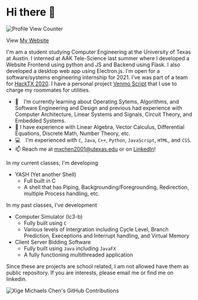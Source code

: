 # Hi there 👋
![Profile View Counter](https://komarev.com/ghpvc/?username=mxchen2001&color=blue&label=Profile+Views)

View [My Website](https://mxchen2001.github.io/)

I'm am a student studying Computer Engineering at the University of Texas at Austin. I interned at AAK Tele-Science last summer where I developed a Website Frontend using python and JS and Backend using Flask. I also developed a desktop web app using Electron.js. I'm open for a software/systems engineering internship for 2021. I've was part of a team for [HackTX 2020](https://github.com/ishan0102/hacktx-20). I have a personal project [Venmo Script](https://github.com/mxchen2001/Venmo-Automation) that I use to charge my roommates for utilities.

[comment]: <EM spaces are used below for whitespace after emojis. Two spaces are placed at the end of each line to create single spacing.>
- 🌱 I’m currently learning about Operating Sytems, Algorithms, and Software Engineering and Design and previous had experience with Computer Architecture, Linear Systems and Signals, Circuit Theory, and Embedded Systems.
- 💬 I have experience with Linear Algebra, Vector Calculus, Differential Equations, Discrete Math, Number Theory, etc.
- 💻 I'm experienced with  `C`, `Java`, `C++`, `Python`, `JavaScript`,  `HTML`, and `CSS`.  
- 📫 Reach me at mxchen2001@utexas.edu or on [LinkedIn](https://www.linkedin.com/in/xige-michael-chen-7a4a45190/)!  

In my current classes, I'm developing
- YASH (Yet another Shell)
  - Full built in C
  - A shell that has Piping, Backgrounding/Foregrounding, Redirection, multiple Process handling, etc.

In my past classes, I've development
- Computer Simulator (lc3-b)
  - Fully built using `C`
  - Various levels of intergration including Cycle Level, Branch Prediction, Execeptions and Interrupt handling, and Virtual Memory
- Client Server Bidding Software
  - Fully built using `Java` including `JavaFX`
  - A fully functioning multithreaded application

Since these are projects are school related, I am not allowed have them as public repository. If you are interests, please email me or find me on linkedin.

![Xige Michaels Chen's GitHub Contributions](https://github-readme-stats.vercel.app/api?username=mxchen2001&show_icons=true&hide_border=true&count_private=true&hide=stars)

<!--
**mxchen2001/mxchen2001** is a ✨ _special_ ✨ repository because its `README.md` (this file) appears on your GitHub profile.

Here are some ideas to get you started:

- 🔭 I’m currently working on ...
- 🌱 I’m currently learning ...
- 👯 I’m looking to collaborate on ...
- 🤔 I’m looking for help with ...
- 💬 Ask me about ...
- 📫 How to reach me: ...
- 😄 Pronouns: ...
- ⚡ Fun fact: ...
-->
